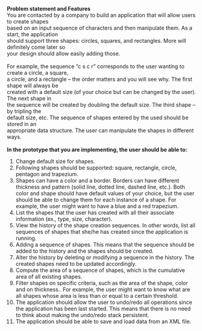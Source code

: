 **Problem statement and Features**<br/>
You are contacted by a company to build an application that will allow users to create shapes<br/>
based on an input sequence of characters and then manipulate them. As a start, the application<br/>
should support three shapes: circles, squares, and rectangles. More will definitely come later so<br/>
your design should allow easily adding those.<br/>
<br/>
For example, the sequence “c s c r” corresponds to the user wanting to create a circle, a square,<br/>
a circle, and a rectangle – the order matters and you will see why. The first shape will always be<br/>
created with a default size (of your choice but can be changed by the user). The next shape in<br/>
the sequence will be created by doubling the default size. The third shape – by tripling the<br/>
default size, etc. The sequence of shapes entered by the used should be stored in an<br/>
appropriate data structure. The user can manipulate the shapes in different ways. <br/>
<br/>
**In the prototype that you are implementing, the user should be able to:** <br/>
1) Change default size for shapes.<br/>
2) Following shapes should be supported: square, rectangle, circle, pentagon and trapezium. <br/>
3) Shapes can have a color and a border. Borders can have different thickness and pattern
(solid line, dotted line, dashed line, etc.). Both color and shape should have default
values of your choice, but the user should be able to change them for each instance of a
shape. For example, the user might want to have a blue and a red trapezium. <br/>
3) List the shapes that the user has created with all their associate information (ex., type,
size, character).<br/>
3) View the history of the shape creation sequences. In other words, list all sequences of
shapes that she/he has created since the application is running.<br/>
4) Adding a sequence of shapes. This means that the sequence should be added to the
history and the shapes should be created.<br/>
5) Alter the history by deleting or modifying a sequence in the history. The created shapes
need to be updated accordingly.<br/>
6) Compute the area of a sequence of shapes, which is the cumulative area of all existing
shapes.<br/>
7) Filter shapes on specific criteria, such as the area of the shape, color and on thickness.. For example, the user
might want to know what are all shapes whose area is less than or equal to a certain
threshold.<br/>
8) The application should allow the user to undo/redo all operations since the application
has been last started. This means that there is no need to think about making the
undo/redo stack persistent.<br/>
9) The application should be able to save and load data from an XML file.
